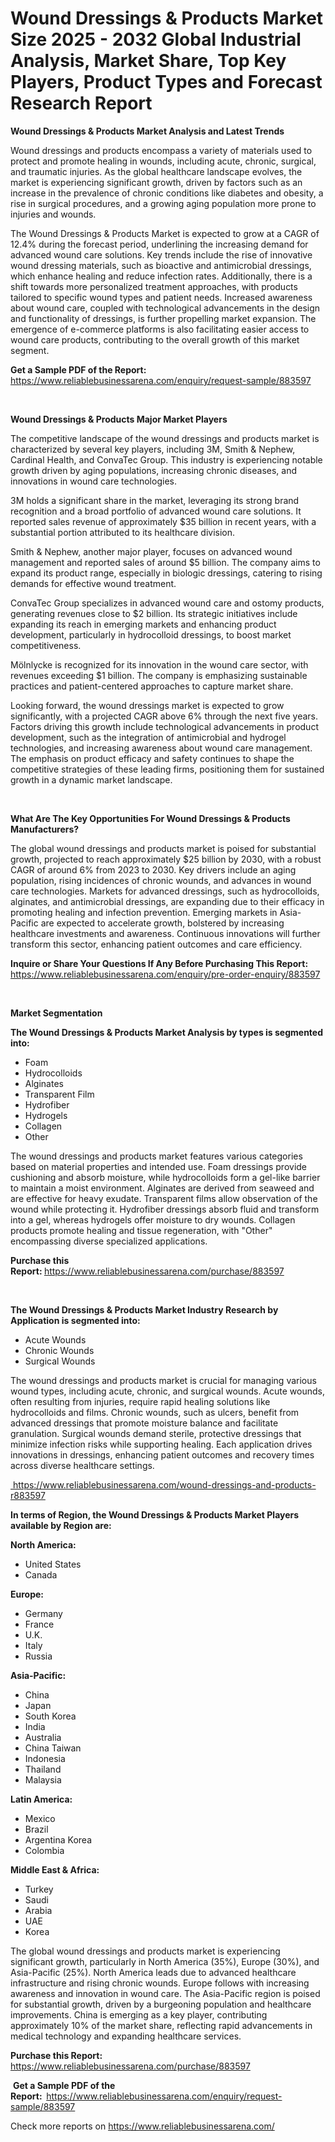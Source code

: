 <p><h1>Wound Dressings & Products Market Size 2025 - 2032 Global Industrial Analysis, Market Share, Top Key Players, Product Types and Forecast Research Report</h1></p><p><strong>Wound Dressings & Products Market Analysis and Latest Trends</strong></p>
<p><p>Wound dressings and products encompass a variety of materials used to protect and promote healing in wounds, including acute, chronic, surgical, and traumatic injuries. As the global healthcare landscape evolves, the market is experiencing significant growth, driven by factors such as an increase in the prevalence of chronic conditions like diabetes and obesity, a rise in surgical procedures, and a growing aging population more prone to injuries and wounds.</p><p>The Wound Dressings & Products Market is expected to grow at a CAGR of 12.4% during the forecast period, underlining the increasing demand for advanced wound care solutions. Key trends include the rise of innovative wound dressing materials, such as bioactive and antimicrobial dressings, which enhance healing and reduce infection rates. Additionally, there is a shift towards more personalized treatment approaches, with products tailored to specific wound types and patient needs. Increased awareness about wound care, coupled with technological advancements in the design and functionality of dressings, is further propelling market expansion. The emergence of e-commerce platforms is also facilitating easier access to wound care products, contributing to the overall growth of this market segment.</p></p>
<p><strong>Get a Sample PDF of the Report:&nbsp;</strong> <a href="https://www.reliablebusinessarena.com/enquiry/request-sample/883597?utm_campaign=2991&utm_medium=2&utm_source=Github&utm_content=ia&utm_term=09032025&utm_id=wound-dressings-products">https://www.reliablebusinessarena.com/enquiry/request-sample/883597</a></p>
<p>&nbsp;</p>
<p><strong>Wound Dressings & Products Major Market Players</strong></p>
<p><p>The competitive landscape of the wound dressings and products market is characterized by several key players, including 3M, Smith & Nephew, Cardinal Health, and ConvaTec Group. This industry is experiencing notable growth driven by aging populations, increasing chronic diseases, and innovations in wound care technologies.</p><p>3M holds a significant share in the market, leveraging its strong brand recognition and a broad portfolio of advanced wound care solutions. It reported sales revenue of approximately $35 billion in recent years, with a substantial portion attributed to its healthcare division.</p><p>Smith & Nephew, another major player, focuses on advanced wound management and reported sales of around $5 billion. The company aims to expand its product range, especially in biologic dressings, catering to rising demands for effective wound treatment.</p><p>ConvaTec Group specializes in advanced wound care and ostomy products, generating revenues close to $2 billion. Its strategic initiatives include expanding its reach in emerging markets and enhancing product development, particularly in hydrocolloid dressings, to boost market competitiveness.</p><p>Mölnlycke is recognized for its innovation in the wound care sector, with revenues exceeding $1 billion. The company is emphasizing sustainable practices and patient-centered approaches to capture market share.</p><p>Looking forward, the wound dressings market is expected to grow significantly, with a projected CAGR above 6% through the next five years. Factors driving this growth include technological advancements in product development, such as the integration of antimicrobial and hydrogel technologies, and increasing awareness about wound care management. The emphasis on product efficacy and safety continues to shape the competitive strategies of these leading firms, positioning them for sustained growth in a dynamic market landscape.</p></p>
<p>&nbsp;</p>
<p><strong>What Are The Key Opportunities For Wound Dressings & Products Manufacturers?</strong></p>
<p><p>The global wound dressings and products market is poised for substantial growth, projected to reach approximately $25 billion by 2030, with a robust CAGR of around 6% from 2023 to 2030. Key drivers include an aging population, rising incidences of chronic wounds, and advances in wound care technologies. Markets for advanced dressings, such as hydrocolloids, alginates, and antimicrobial dressings, are expanding due to their efficacy in promoting healing and infection prevention. Emerging markets in Asia-Pacific are expected to accelerate growth, bolstered by increasing healthcare investments and awareness. Continuous innovations will further transform this sector, enhancing patient outcomes and care efficiency.</p></p>
<p><strong>Inquire or Share Your Questions If Any Before Purchasing This Report:</strong> <a href="https://www.reliablebusinessarena.com/enquiry/pre-order-enquiry/883597?utm_campaign=2991&utm_medium=2&utm_source=Github&utm_content=ia&utm_term=09032025&utm_id=wound-dressings-products">https://www.reliablebusinessarena.com/enquiry/pre-order-enquiry/883597</a></p>
<p>&nbsp;</p>
<p><strong>Market Segmentation</strong></p>
<p><strong>The Wound Dressings & Products Market Analysis by types is segmented into:</strong></p>
<p><ul><li>Foam</li><li>Hydrocolloids</li><li>Alginates</li><li>Transparent Film</li><li>Hydrofiber</li><li>Hydrogels</li><li>Collagen</li><li>Other</li></ul></p>
<p><p>The wound dressings and products market features various categories based on material properties and intended use. Foam dressings provide cushioning and absorb moisture, while hydrocolloids form a gel-like barrier to maintain a moist environment. Alginates are derived from seaweed and are effective for heavy exudate. Transparent films allow observation of the wound while protecting it. Hydrofiber dressings absorb fluid and transform into a gel, whereas hydrogels offer moisture to dry wounds. Collagen products promote healing and tissue regeneration, with "Other" encompassing diverse specialized applications.</p></p>
<p><strong>Purchase this Report:&nbsp;</strong><a href="https://www.reliablebusinessarena.com/purchase/883597?utm_campaign=2991&utm_medium=2&utm_source=Github&utm_content=ia&utm_term=09032025&utm_id=wound-dressings-products">https://www.reliablebusinessarena.com/purchase/883597</a></p>
<p>&nbsp;</p>
<p><strong>The Wound Dressings & Products Market Industry Research by Application is segmented into:</strong></p>
<p><ul><li>Acute Wounds</li><li>Chronic Wounds</li><li>Surgical Wounds</li></ul></p>
<p><p>The wound dressings and products market is crucial for managing various wound types, including acute, chronic, and surgical wounds. Acute wounds, often resulting from injuries, require rapid healing solutions like hydrocolloids and films. Chronic wounds, such as ulcers, benefit from advanced dressings that promote moisture balance and facilitate granulation. Surgical wounds demand sterile, protective dressings that minimize infection risks while supporting healing. Each application drives innovations in dressings, enhancing patient outcomes and recovery times across diverse healthcare settings.</p></p>
<p><a href="https://www.reliablebusinessarena.com/wound-dressings-and-products-r883597?utm_campaign=2991&utm_medium=2&utm_source=Github&utm_content=ia&utm_term=09032025&utm_id=wound-dressings-products">&nbsp;https://www.reliablebusinessarena.com/wound-dressings-and-products-r883597</a></p>
<p><strong>In terms of Region, the Wound Dressings & Products Market Players available by Region are:</strong></p>
<p>
    <p> <strong> North America: </strong>
        <ul>
            <li>United States</li>
            <li>Canada</li>
        </ul>
        </p> 
    <p> <strong> Europe: </strong>
        <ul>
            <li>Germany</li>
            <li>France</li>
            <li>U.K.</li>
            <li>Italy</li>
            <li>Russia</li>
        </ul>
        </p> 
    <p> <strong> Asia-Pacific: </strong>
        <ul>
            <li>China</li>
            <li>Japan</li>
            <li>South Korea</li>
            <li>India</li>
            <li>Australia</li>
            <li>China Taiwan</li>
            <li>Indonesia</li>
            <li>Thailand</li>
            <li>Malaysia</li>
        </ul>
        </p> 
    <p> <strong> Latin America: </strong>
        <ul>
            <li>Mexico</li>
            <li>Brazil</li>
            <li>Argentina Korea</li>
            <li>Colombia</li>
        </ul>
        </p> 
    <p> <strong> Middle East & Africa: </strong>
        <ul>
            <li>Turkey</li>
            <li>Saudi</li>
            <li>Arabia</li>
            <li>UAE</li>
            <li>Korea</li>
        </ul>
    </p>
    </p>
<p><p>The global wound dressings and products market is experiencing significant growth, particularly in North America (35%), Europe (30%), and Asia-Pacific (25%). North America leads due to advanced healthcare infrastructure and rising chronic wounds. Europe follows with increasing awareness and innovation in wound care. The Asia-Pacific region is poised for substantial growth, driven by a burgeoning population and healthcare improvements. China is emerging as a key player, contributing approximately 10% of the market share, reflecting rapid advancements in medical technology and expanding healthcare services.</p></p>
<p><strong>Purchase this Report: </strong><a href="https://www.reliablebusinessarena.com/purchase/883597?utm_campaign=2991&utm_medium=2&utm_source=Github&utm_content=ia&utm_term=09032025&utm_id=wound-dressings-products">https://www.reliablebusinessarena.com/purchase/883597</a></p>
<p>&nbsp;<strong>Get a Sample PDF of the Report:&nbsp;&nbsp;</strong><a href="https://www.reliablebusinessarena.com/enquiry/request-sample/883597?utm_campaign=2991&utm_medium=2&utm_source=Github&utm_content=ia&utm_term=09032025&utm_id=wound-dressings-products">https://www.reliablebusinessarena.com/enquiry/request-sample/883597</a></p>
<p><strong></strong></p>
<p>Check more reports on <a href="https://www.reliablebusinessarena.com/?utm_campaign=2991&utm_medium=2&utm_source=Github&utm_content=ia&utm_term=09032025&utm_id=wound-dressings-products">https://www.reliablebusinessarena.com/</a></p>
